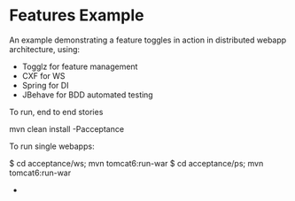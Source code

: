 Features Example
================

An example demonstrating a feature toggles in action in distributed webapp architecture, using: 

- Togglz for feature management
- CXF for WS
- Spring for DI 
- JBehave for BDD automated testing

To run, end to end stories

mvn clean install -Pacceptance

To run single webapps:

$ cd acceptance/ws; mvn tomcat6:run-war
$ cd acceptance/ps; mvn tomcat6:run-war


- 
